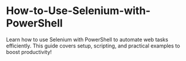 # How-to-Use-Selenium-with-PowerShell
Learn how to use Selenium with PowerShell to automate web tasks efficiently. This guide covers setup, scripting, and practical examples to boost productivity!
